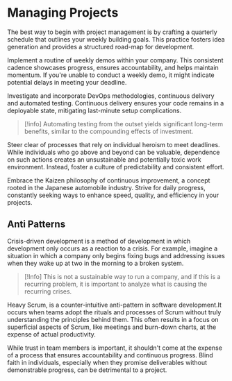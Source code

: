 # Managing Projects
The best way to begin with project management is by crafting a quarterly schedule that outlines your weekly building goals. This practice fosters idea generation and provides a structured road-map for development.

Implement a routine of weekly demos within your company. This consistent cadence showcases progress, ensures accountability, and helps maintain momentum. If you're unable to conduct a weekly demo, it might indicate potential delays in meeting your deadline.
 
Investigate and incorporate DevOps methodologies, continuous delivery and automated testing. Continuous delivery ensures your code remains in a deployable state, mitigating last-minute setup complications.

>[!info]
>Automating testing from the outset yields significant long-term benefits, similar to the compounding effects of investment.

Steer clear of processes that rely on individual heroism to meet deadlines. While individuals who go above and beyond can be valuable, dependence on such actions creates an unsustainable and potentially toxic work environment. Instead, foster a culture of predictability and consistent effort.

Embrace the Kaizen philosophy of continuous improvement, a concept rooted in the Japanese automobile industry. Strive for daily progress, constantly seeking ways to enhance speed, quality, and efficiency in your projects.

## Anti Patterns
Crisis-driven development is a method of development in which development only occurs as a reaction to a crisis. For example, imagine a situation in which a company only begins fixing bugs and addressing issues when they wake up at two in the morning to a broken system.

>[!Info]
>This is not a sustainable way to run a company, and if this is a recurring problem, it is important to analyze what is causing the recurring crises.

Heavy Scrum, is a counter-intuitive anti-pattern in software development.It occurs when teams adopt the rituals and processes of Scrum without truly understanding the principles behind them. This often results in a focus on superficial aspects of Scrum, like meetings and burn-down charts, at the expense of actual productivity.

While trust in team members is important, it shouldn't come at the expense of a process that ensures accountability and continuous progress. Blind faith in individuals, especially when they promise deliverables without demonstrable progress, can be detrimental to a project.